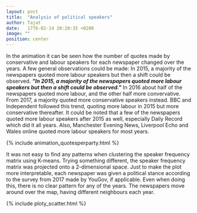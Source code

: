 ```yaml
---
layout: post
title:  "Analysis of political speakers"
author: Tajat
date:   1776-02-14 20:20:35 +0200
image: ""
position: center
---
```

In the animation it can be seen how the number of quotes made by conservative and labour speakers for each newspaper changed over the years. A few general observations could be made: In 2015, a majority of the newspapers quoted more labour speakers but then a shift could be observed. 
***"In 2015, a majority of the newspapers quoted more labour speakers but then a shift could be observed."***
In 2016 about half of the newspapers quoted more labour, and the other half more convervative. From 2017, a majority quoted more conservative speakers instead.  BBC and Independent followed this trend, quoting more labour in 2015 but more conservative thereafter. It could be noted that a few of the newspapers quoted more labour speakers after 2015 as well, especially Daily Record which did it all years. Also, Manchester Evening News, Liverpool Echo and Wales online quoted more labour speakers for most years. 

{% include animation_quotesperparty.html %}

 It was not easy to find any patterns when clustering the speaker frequency matrix using K-means. Trying something different, the speaker frequency matrix was projected onto a 2-dimensional space. Just to make the plot more interpretable, each newspaper was given a political stance according to the survey from 2017 made by YouGov, if applicable. Even when doing this, there is no clear pattern for any of the years. The newspapers move around over the map, having different neighbours each year.


{% include ploty_scatter.html %}

<!--more-->